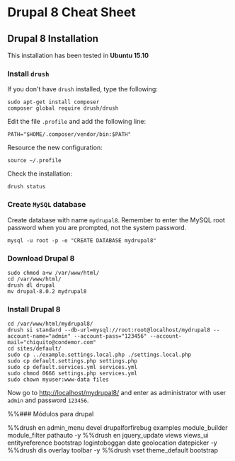 # Drupal 8 Cheat Sheet

## Drupal 8 Installation

This installation has been tested in **Ubuntu 15.10**

### Install `drush`

If you don't have `drush` installed, type the following:

```console
sudo apt-get install composer
composer global require drush/drush
```

Edit the file `.profile` and add the following line:

```console
PATH="$HOME/.composer/vendor/bin:$PATH"
```

Resource the new configuration:

```console
source ~/.profile
```

Check the installation:

```console
drush status
```

### Create `MySQL` database

Create database with name `mydrupal8`. Remember to enter the MySQL root password when you are prompted, not the system password.

```console
mysql -u root -p -e "CREATE DATABASE mydrupal8"
```

### Download Drupal 8

```console
sudo chmod a+w /var/www/html/
cd /var/www/html/
drush dl drupal
mv drupal-8.0.2 mydrupal8
```

### Install Drupal 8

```console
cd /var/www/html/mydrupal8/
drush si standard --db-url=mysql://root:root@localhost/mydrupal8 --account-name="admin" --account-pass="123456" --account-mail="chiquito@condemor.com"
cd sites/default/
sudo cp ../example.settings.local.php ./settings.local.php
sudo cp default.settings.php settings.php
sudo cp default.services.yml services.yml
sudo chmod 0666 settings.php services.yml
sudo chown myuser:www-data files
```

Now go to <http://localhost/mydrupal8/> and enter as administrator with user `admin` and password `123456`.


%%### Módulos para drupal

%%drush en admin_menu devel drupalforfirebug examples module_builder module_filter pathauto -y
%%drush en jquery_update  views views_ui entityreference bootstrap logintoboggan date geolocation datepicker -y
%%drush dis overlay toolbar -y
%%drush vset theme_default bootstrap
